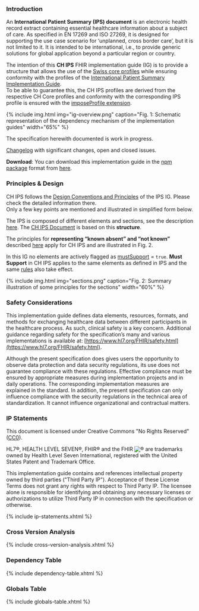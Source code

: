 ### Introduction
An **International Patient Summary (IPS) document** is an electronic health record extract containing essential healthcare information about a subject of care. As specified in EN 17269 and ISO 27269, it is designed for supporting the use case scenario for ‘unplanned, cross border care’, but it is not limited to it. It is intended to be international, i.e., to provide generic solutions for global application beyond a particular region or country.  

The intention of this **CH IPS** FHIR implementation guide (IG) is to provide a structure that allows the use of the [Swiss core profiles](https://fhir.ch/ig/ch-core/index.html) while ensuring conformity with the profiles of the [International Patient Summary Implementation Guide](https://hl7.org/fhir/uv/ips/STU1.1/).   
To be able to guarantee this, the CH IPS profiles are derived from the respective CH Core profiles and conformity with the corresponding IPS profile is ensured with the [imposeProfile extension](https://hl7.org/fhir/extensions/StructureDefinition-structuredefinition-imposeProfile.html).

{% include img.html img="ig-overview.png" caption="Fig. 1: Schematic representation of the dependency mechanism of the implementation guides" width="65%" %}


<div markdown="1" class="stu-note">
The specification herewith documented is work in progress.   

[Changelog](changelog.html) with significant changes, open and closed issues.
</div>

**Download**: You can download this implementation guide in the [npm package](https://confluence.hl7.org/display/FHIR/NPM+Package+Specification) format from [here](package.tgz).

### Principles & Design
CH IPS follows the [Design Conventions and Principles](https://hl7.org/fhir/uv/ips/STU1.1/design.html) of the IPS IG. Please check the detailed information there.    
Only a few key points are mentioned and illustrated in simplified form below.

The IPS is composed of different elements and sections, see the description [here](https://hl7.org/fhir/uv/ips/STU1.1/ipsStructure.html). The [CH IPS Document](document.html) is based on this **structure**.

The principles for **representing “known absent” and “not known”** described [here](https://hl7.org/fhir/uv/ips/STU1.1/design.html#representing-known-absent-and-not-known) apply for CH IPS and are illustrated in Fig. 2.

In this IG no elements are actively flagged as [mustSupport](https://hl7.org/fhir/r4/conformance-rules.html#mustSupport) = `true`. **Must Support** in CH IPS applies to the same elements as defined in IPS and the same [rules](https://hl7.org/fhir/uv/ips/STU1.1/design.html#must-support) also take effect.

{% include img.html img="sections.png" caption="Fig. 2: Summary illustration of some principles for the sections" width="60%" %}

### Safety Considerations
This implementation guide defines data elements, resources, formats, and methods for exchanging healthcare data between different participants in the healthcare process. As such, clinical safety is a key concern. Additional guidance regarding safety for the specification’s many and various implementations is available at: [https://www.hl7.org/FHIR/safety.html](https://www.hl7.org/FHIR/safety.html).

Although the present specification does gives users the opportunity to observe data protection and data security regulations, its use does not guarantee compliance with these regulations. Effective compliance must be ensured by appropriate measures during implementation projects and in daily operations. The corresponding implementation measures are explained in the standard. 
In addition, the present specification can only influence compliance with the security regulations in the technical area of standardization. It cannot influence organizational and contractual matters.

### IP Statements
This document is licensed under Creative Commons "No Rights Reserved" ([CC0](https://creativecommons.org/publicdomain/zero/1.0/)).

HL7®, HEALTH LEVEL SEVEN®, FHIR® and the FHIR <img src="icon-fhir-16.png" style="float: none; margin: 0px; padding: 0px; vertical-align: bottom"/>&reg; are trademarks owned by Health Level Seven International, registered with the United States Patent and Trademark Office.

This implementation guide contains and references intellectual property owned by third parties ("Third Party IP"). Acceptance of these License Terms does not grant any rights with respect to Third Party IP. The licensee alone is responsible for identifying and obtaining any necessary licenses or authorizations to utilize Third Party IP in connection with the specification or otherwise.

{% include ip-statements.xhtml %}

### Cross Version Analysis

{% include cross-version-analysis.xhtml %}

### Dependency Table

{% include dependency-table.xhtml %}

### Globals Table

{% include globals-table.xhtml %}